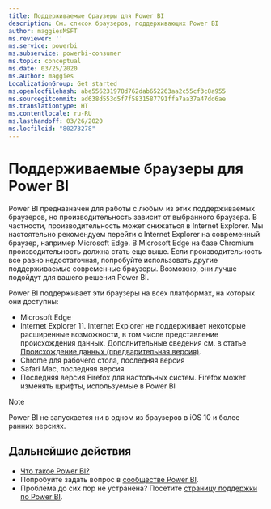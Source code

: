 ```yaml
---
title: Поддерживаемые браузеры для Power BI
description: См. список браузеров, поддерживающих Power BI
author: maggiesMSFT
ms.reviewer: ''
ms.service: powerbi
ms.subservice: powerbi-consumer
ms.topic: conceptual
ms.date: 03/25/2020
ms.author: maggies
LocalizationGroup: Get started
ms.openlocfilehash: abe556231978d762dab652263aa2c55cf3c8a955
ms.sourcegitcommit: ad638d553d5f7f5831587791ffa7aa37a47dd6ae
ms.translationtype: HT
ms.contentlocale: ru-RU
ms.lasthandoff: 03/26/2020
ms.locfileid: "80273278"
---
```

# <a name="supported-browsers-for-power-bi"></a>Поддерживаемые браузеры для Power BI

Power BI предназначен для работы с любым из этих поддерживаемых браузеров, но производительность зависит от выбранного браузера. В частности, производительность может снижаться в Internet Explorer. Мы настоятельно рекомендуем перейти с Internet Explorer на современный браузер, например Microsoft Edge. В Microsoft Edge на базе Chromium производительность должна стать еще выше. Если производительность все равно недостаточная, попробуйте использовать другие поддерживаемые современные браузеры. Возможно, они лучше подойдут для вашего решения Power BI.

Power BI поддерживает эти браузеры на всех платформах, на которых они доступны:

- Microsoft Edge
- Internet Explorer 11. Internet Explorer не поддерживает некоторые расширенные возможности, в том числе представление происхождения данных. Дополнительные сведения см. в статье [Происхождение данных (предварительная версия)](collaborate-share/service-data-lineage.md).
- Chrome для рабочего стола, последняя версия
- Safari Mac, последняя версия
- Последняя версия Firefox для настольных систем. Firefox может изменять шрифты, используемые в Power BI 

> [!NOTE]
> Power BI не запускается ни в одном из браузеров в iOS 10 и более ранних версиях.

## <a name="next-steps"></a>Дальнейшие действия
* [Что такое Power BI?](power-bi-overview.md)
* Попробуйте задать вопрос в [сообществе Power BI](https://community.powerbi.com/).
* Проблема до сих пор не устранена? Посетите [страницу поддержки по Power BI](https://powerbi.microsoft.com/support/).
